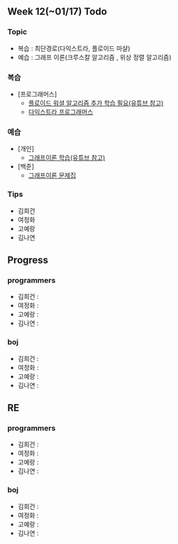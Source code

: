 
## Week 12(~01/17) Todo
### Topic
- 복습 : 최단경로(다익스트라, 플로이드 마샬)
- 예습 : 그래프 이론(크루스칼 알고리즘 , 위상 정렬 알고리즘)

### 복습

- [프로그래머스]
	- [플로이드 워셜 알고리즘 추가 학습 필요(유튜브 참고)](https://www.youtube.com/watch?v=acqm9mM1P6o)
	- [다익스트라 프로그래머스](https://programmers.co.kr/learn/courses/30/parts/14393)
	


### 예습

- [개인]
	- [그래프이론 학습(유튜브 참고)](https://www.youtube.com/watch?v=aOhhNFTIeFI)
- [백준]
	- [그래프이론 문제집](https://www.acmicpc.net/workbook/view/6673)



### Tips

- 김희건
- 여정화
- 고예랑
- 김나연




## Progress

### programmers
- 김희건 : 
- 여정화 : 
- 고예랑 : 
- 김나연 :



### boj
- 김희건 : 			
- 여정화 : 
- 고예랑 :
- 김나연 : 




## RE

### programmers
- 김희건 : 
- 여정화 :
- 고예랑 :
- 김나연 : 



### boj
- 김희건 :
- 여정화 : 
- 고예랑 :
- 김나연 :










